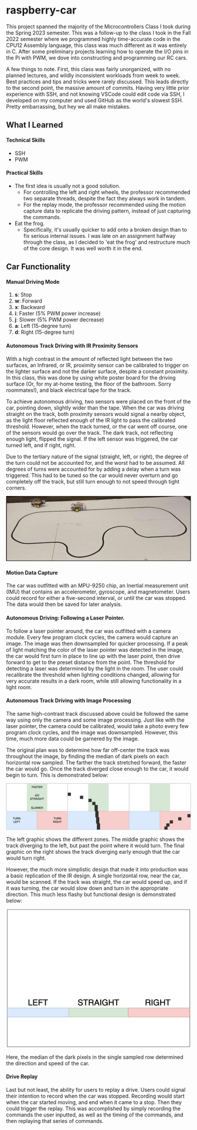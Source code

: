 # raspberry-car

This project spanned the majority of the Microcontrollers Class I took during the Spring 2023 semester. This was a follow-up to the class I took in the Fall 2022 semester where we programmed highly time-accurate code in the CPU12 Assembly language, this class was much different as it was entirely in C. After some preliminary projects learning how to operate the I/O pins in the Pi with PWM, we dove into constructing and programming our RC cars.

A few things to note. First, this class was fairly unorganized, with no planned lectures, and wildly inconsistent workloads from week to week. Best practices and tips and tricks were rarely discussed. This leads directly to the second point, the massive amount of commits. Having very little prior experience with SSH, and not knowing VSCode could edit code via SSH, I developed on my computer and used GitHub as the world's slowest SSH. Pretty embarrassing, but hey we all make mistakes. 

## What I Learned
#### Technical Skills
- SSH
- PWM
#### Practical Skills
- The first idea is usually not a good solution.
	- For controlling the left and right wheels, the professor recommended two separate threads, despite the fact they always work in tandem.
	- For the replay mode, the professor recommended using the motion capture data to replicate the driving pattern, instead of just capturing the commands.
- Eat the frog.
	- Specifically, it's usually quicker to add onto a broken design than to fix serious internal issues. I was late on an assignment halfway through the class, as I decided to 'eat the frog' and restructure much of the core design. It was well worth it in the end.
## Car Functionality

#### Manual Driving Mode
1) **s**: Stop
2) **w**: Forward
3) **x**: Backward
4) **i**: Faster (5% PWM power increase)
5) **j**: Slower (5% PWM power decrease)
6) **a**: Left (15-degree turn)
7) **d**: Right (15-degree turn)

#### Autonomous Track Driving with IR Proximity Sensors
With a high contrast in the amount of reflected light between the two surfaces, an Infrared, or IR, proximity sensor can be calibrated to trigger on the lighter surface and not the darker surface, despite a constant proximity. In this class, this was done by using white poster board for the driving surface (Or, for my at-home testing, the floor of the bathroom. Sorry roommates!), and black electrical tape for the track. 

To achieve autonomous driving, two sensors were placed on the front of the car, pointing down, slightly wider than the tape. When the car was driving straight on the track, both proximity sensors would signal a nearby object, as the light floor reflected enough of the IR light to pass the calibrated threshold. However, when the track turned, or the car went off course, one of the sensors would go over the track. The dark track, not reflecting enough light, flipped the signal. If the left sensor was triggered, the car turned left, and if right, right.

Due to the tertiary nature of the signal (straight, left, or right), the degree of the turn could not be accounted for, and the worst had to be assumed. All degrees of turns were accounted for by adding a delay when a turn was triggered. This had to be tuned so the car would never overturn and go completely off the track, but still turn enough to not speed through tight corners.

![Image of Electrical Tape Track on Posterboard](portfolio_resources/track_small.png)

#### Motion Data Capture
The car was outfitted with an MPU-9250 chip, an Inertial measurement unit (IMU) that contains an accelerometer, gyroscope, and magnetometer. Users could record for either a five-second interval, or until the car was stopped. The data would then be saved for later analysis.

#### Autonomous Driving: Following a Laser Pointer.
To follow a laser pointer around, the car was outfitted with a camera module. Every few program clock cycles, the camera would capture an image. The image was then downsampled for quicker processing. If a peak of light matching the color of the laser pointer was detected in the image, the car would first turn in place to line up with the laser point, then drive forward to get to the preset distance from the point. The threshold for detecting a laser was determined by the light in the room. The user could recalibrate the threshold when lighting conditions changed, allowing for very accurate results in a dark room, while still allowing functionality in a light room.

#### Autonomous Track Driving with Image Processing
The same high-contrast track discussed above could be followed the same way using only the camera and some image processing. Just like with the laser pointer, the camera could be calibrated, would take a photo every few program clock cycles, and the image was downsampled. However, this time, much more data could be garnered by the image.

The original plan was to determine how far off-center the track was throughout the image, by finding the median of dark pixels on each horizontal row sampled. The farther the track stretched forward, the faster the car would go. Once the track diverged close enough to the car, it would begin to turn. This is demonstrated below:

![Diagram of the complicated, variable speed image processing](portfolio_resources/complicated.png)

The left graphic shows the different zones. The middle graphic shows the track diverging to the left, but past the point where it would turn. The final graphic on the right shows the track diverging early enough that the car would turn right.

However, the much more simplistic design that made it into production was a basic replication of the IR design. A single horizontal row, near the car, would be scanned. If the track was straight, the car would speed up, and if it was turning, the car would slow down and turn in the appropriate direction. This much less flashy but functional design is demonstrated below:

![Diagram of the simple, single-row scan image processing](portfolio_resources/simple.png)

Here, the median of the dark pixels in the single sampled row determined the direction and speed of the car.

#### Drive Replay
Last but not least, the ability for users to replay a drive. Users could signal their intention to record when the car was stopped. Recording would start when the car started moving, and end when it came to a stop. Then they could trigger the replay. This was accomplished by simply recording the commands the user inputted, as well as the timing of the commands, and then replaying that series of commands. 
